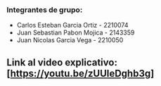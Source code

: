 ### Integrantes de grupo:
- Carlos Esteban Garcia Ortiz - 2210074
- Juan Sebastian Pabon Mojica - 2143359
- Juan Nicolas Garcia Vega - 2210050

## Link al video explicativo: [https://youtu.be/zUUIeDghb3g]
